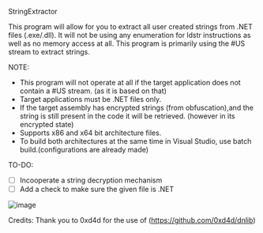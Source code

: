 StringExtractor

This program will allow for you to extract all user created strings from .NET files (.exe/.dll). It will not be using any enumeration for ldstr instructions as well as no memory access at all. This program is primarily using the #US stream to extract strings.

NOTE:
- This program will not operate at all if the target application does not contain a #US stream. (as it is based on that)
- Target applications must be .NET files only.
- If the target assembly has encrypted strings (from obfuscation),and the string is still present in the code it will be retrieved. (however in its encrypted state)
- Supports x86 and x64 bit architecture files.
- To build both architectures at the same time in Visual Studio, use batch build.(configurations are already made)


TO-DO:
- [ ] Incooperate a string decryption mechanism
- [ ] Add a check to make sure the given file is .NET

![image](https://user-images.githubusercontent.com/52993096/144455858-780a6792-5346-440c-9eba-f8b01cce6ed7.png)



Credits:
Thank you to 0xd4d for the use of (https://github.com/0xd4d/dnlib)
